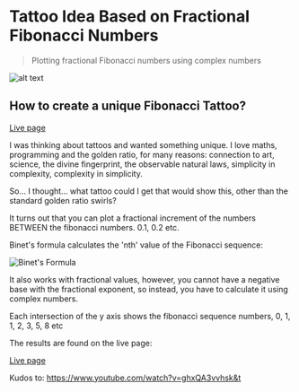 # Tattoo Idea Based on Fractional Fibonacci Numbers
> Plotting fractional Fibonacci numbers using complex numbers

![alt text](https://gitcdn.link/cdn/dangarfield/fibonacci-tattoo/main/fib-tattoo.png "Fractional Fibonacci")

## How to create a unique Fibonacci Tattoo?

[Live page](https://dangarfield.github.io/fibonacci-tattoo/)

I was thinking about tattoos and wanted something unique. I love maths, programming and the golden ratio, for many reasons: connection to art, science, the divine fingerprint, the observable natural laws, simplicity in complexity, complexity in simplicity.

So... I thought... what tattoo could I get that would show this, other than the standard golden ratio swirls?

It turns out that you can plot a fractional increment of the numbers BETWEEN the fibonacci numbers. 0.1, 0.2 etc.

Binet's formula calculates the 'nth' value of the Fibonacci sequence:

![Binet's Formula](https://mathworld.wolfram.com/images/equations/BinetsFibonacciNumberFormula/Inline6.svg "Binet's Formula")

It also works with fractional values, however, you cannot have a negative base with the fractional exponent, so instead, you have to calculate it using complex numbers.

Each intersection of the y axis shows the fibonacci sequence numbers, 0, 1, 1, 2, 3, 5, 8 etc

The results are found on the live page:

[Live page](https://dangarfield.github.io/fibonacci-tattoo/)

Kudos to:
https://www.youtube.com/watch?v=ghxQA3vvhsk&t